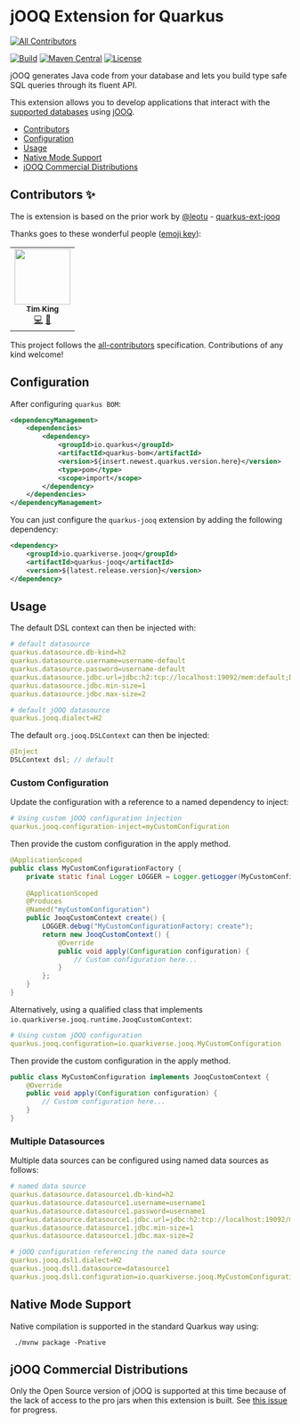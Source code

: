 # jOOQ Extension for Quarkus
<!-- ALL-CONTRIBUTORS-BADGE:START - Do not remove or modify this section -->
[![All Contributors](https://img.shields.io/badge/all_contributors-1-orange.svg?style=flat-square)](#contributors-)
<!-- ALL-CONTRIBUTORS-BADGE:END -->

[![Build](https://github.com/quarkiverse/quarkus-jooq/workflows/Build/badge.svg)](https://github.com/quarkiverse/quarkus-jooq/actions?query=workflow%3ABuild)
[![Maven Central](https://img.shields.io/maven-central/v/io.quarkiverse.jooq/quarkus-jooq.svg?label=Maven%20Central)](https://search.maven.org/artifact/io.quarkiverse.jooq/quarkus-jooq)
[![License](https://img.shields.io/badge/License-Apache%202.0-blue.svg)](https://opensource.org/licenses/Apache-2.0)

jOOQ generates Java code from your database and lets you build type safe SQL queries through its fluent API.

This extension allows you to develop applications that interact with the [supported databases](https://www.jooq.org/download/support-matrix) using [jOOQ](https://github.com/jOOQ/jOOQ).

- [Contributors](#contributors)
- [Configuration](#configuration)
- [Usage](#usage)
- [Native Mode Support](#native-mode-support)
- [jOOQ Commercial Distributions](#jooq-commercial-distributions)

## Contributors ✨

The is extension is based on the prior work by [@leotu](https://github.com/leotu) - [quarkus-ext-jooq](https://github.com/leotu/quarkus-ext-jooq)

Thanks goes to these wonderful people ([emoji key](https://allcontributors.org/docs/en/emoji-key)):

<!-- ALL-CONTRIBUTORS-LIST:START - Do not remove or modify this section -->
<!-- prettier-ignore-start -->
<!-- markdownlint-disable -->
<table>
  <tr>
    <td align="center"><a href="http://hakt.com.au"><img src="https://avatars.githubusercontent.com/u/343859?v=4?s=100" width="100px;" alt=""/><br /><sub><b>Tim King</b></sub></a><br /><a href="https://github.com/quarkiverse/quarkus-jooq/commits?author=angrymango" title="Code">💻</a> <a href="#maintenance-angrymango" title="Maintenance">🚧</a></td>
  </tr>
</table>

<!-- markdownlint-restore -->
<!-- prettier-ignore-end -->

<!-- ALL-CONTRIBUTORS-LIST:END -->

This project follows the [all-contributors](https://github.com/all-contributors/all-contributors) specification. Contributions of any kind welcome!

## Configuration

After configuring `quarkus BOM`:

```xml
<dependencyManagement>
    <dependencies>
        <dependency>
            <groupId>io.quarkus</groupId>
            <artifactId>quarkus-bom</artifactId>
            <version>${insert.newest.quarkus.version.here}</version>
            <type>pom</type>
            <scope>import</scope>
        </dependency>
    </dependencies>
</dependencyManagement>
```

You can just configure the `quarkus-jooq` extension by adding the following dependency:

```xml
<dependency>
    <groupId>io.quarkiverse.jooq</groupId>
    <artifactId>quarkus-jooq</artifactId>
    <version>${latest.release.version}</version>
</dependency>
```
<!--
***NOTE:*** You can bootstrap a new application quickly by using [code.quarkus.io](https://code.quarkus.io) and choosing `quarkus-cxf`.
-->

## Usage

The default DSL context can then be injected with:

```yaml
# default datasource
quarkus.datasource.db-kind=h2
quarkus.datasource.username=username-default
quarkus.datasource.password=username-default
quarkus.datasource.jdbc.url=jdbc:h2:tcp://localhost:19092/mem:default;DATABASE_TO_UPPER=FALSE;
quarkus.datasource.jdbc.min-size=1
quarkus.datasource.jdbc.max-size=2

# default jOOQ datasource
quarkus.jooq.dialect=H2
```

The default ```org.jooq.DSLContext``` can then be injected:

```java
@Inject
DSLContext dsl; // default
```

### Custom Configuration

Update the configuration with a reference to a named dependency to inject:

```yaml
# Using custom jOOQ configuration injection
quarkus.jooq.configuration-inject=myCustomConfiguration
```

Then provide the custom configuration in the apply method.

```java
@ApplicationScoped
public class MyCustomConfigurationFactory {
    private static final Logger LOGGER = Logger.getLogger(MyCustomConfigurationFactory.class);
    
    @ApplicationScoped
    @Produces
    @Named("myCustomConfiguration")
    public JooqCustomContext create() {
        LOGGER.debug("MyCustomConfigurationFactory: create");
        return new JooqCustomContext() {
            @Override
            public void apply(Configuration configuration) {
                // Custom configuration here...
            }
        };
    }
}
```

Alternatively, using a qualified class that implements ```io.quarkiverse.jooq.runtime.JooqCustomContext```:

```yaml
# Using custom jOOQ configuration
quarkus.jooq.configuration=io.quarkiverse.jooq.MyCustomConfiguration
```

Then provide the custom configuration in the apply method.

```java
public class MyCustomConfiguration implements JooqCustomContext {
    @Override
    public void apply(Configuration configuration) {
        // Custom configuration here...
    }
}
```

### Multiple Datasources

Multiple data sources can be configured using named data sources as follows:

```yaml
# named data source
quarkus.datasource.datasource1.db-kind=h2
quarkus.datasource.datasource1.username=username1
quarkus.datasource.datasource1.password=username1
quarkus.datasource.datasource1.jdbc.url=jdbc:h2:tcp://localhost:19092/mem:datasource1;DATABASE_TO_UPPER=FALSE;
quarkus.datasource.datasource1.jdbc.min-size=1
quarkus.datasource.datasource1.jdbc.max-size=2

# jOOQ configuration referencing the named data source
quarkus.jooq.dsl1.dialect=H2
quarkus.jooq.dsl1.datasource=datasource1
quarkus.jooq.dsl1.configuration=io.quarkiverse.jooq.MyCustomConfiguration1
```

## Native Mode Support

Native compilation is supported in the standard Quarkus way using:

```shell
 ./mvnw package -Pnative 
```

## jOOQ Commercial Distributions

Only the Open Source version of jOOQ is supported at this time because of the lack of access to the pro jars when this extension is built. See [this issue](https://github.com/quarkiverse/quarkus-jooq/issues/3) for progress.